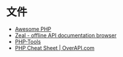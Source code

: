 # 文件

* [Awesome PHP](https://github.com/ziadoz/awesome-php)
* [Zeal - offline API documentation browser](http://zealdocs.org/)
* [PHP-Tools](https://github.com/asika32764/PHP-Tools)
* [PHP Cheat Sheet | OverAPI.com](http://overapi.com/php/)

